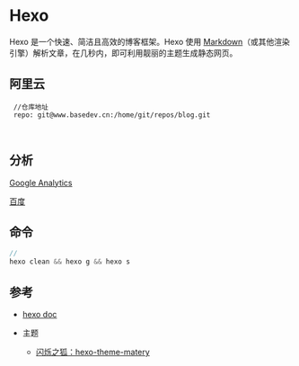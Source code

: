 # Hexo

Hexo 是一个快速、简洁且高效的博客框架。Hexo 使用 [Markdown](http://daringfireball.net/projects/markdown/)（或其他渲染引擎）解析文章，在几秒内，即可利用靓丽的主题生成静态网页。





## 阿里云



```
 //仓库地址
 repo: git@www.basedev.cn:/home/git/repos/blog.git
 
 
```





## 分析

[Google  Analytics](https://analytics.google.com/analytics/web/?authuser=0#/a199575891p275836449/admin/streams/table/) 

[百度](https://tongji.baidu.com/web/10000367751/overview/index?siteId=16863616) 

## 命令

```java
//
hexo clean && hexo g && hexo s


```



## 参考

- [hexo doc](https://hexo.io/zh-cn/docs/)

- 主题
  - [闪烁之狐：hexo-theme-matery](https://github.com/blinkfox/hexo-theme-matery)



